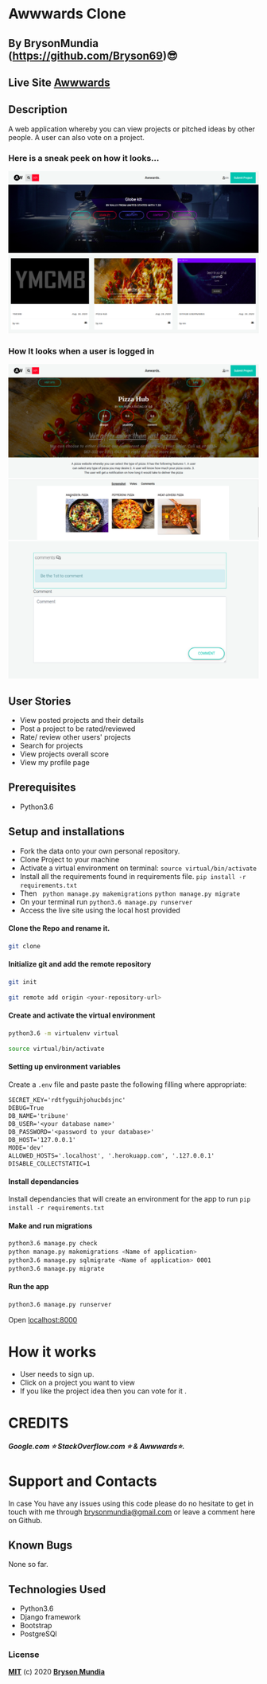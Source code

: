 # Awwwards Clone

## By BrysonMundia (https://github.com/Bryson69)😎 

## Live Site [Awwwards]() 

## Description

A web application whereby you can view projects or pitched ideas by other people. A user can also vote on a project.

### Here is a sneak peek on how it looks...

![](screenshotss/img1.png)
![](screenshotss/img3.png)

### How It looks when a user is logged in

![](screenshotss/img4.png)
![](screenshotss/img5.png)
![](screenshotss/img6.png)

## User Stories

* View posted projects and their details
* Post a project to be rated/reviewed
* Rate/ review other users' projects
* Search for projects 
* View projects overall score
* View my profile page


## Prerequisites
* Python3.6

## Setup and installations
* Fork the data onto your own personal repository.
* Clone Project to your machine
* Activate a virtual environment on terminal: `source virtual/bin/activate`
* Install all the requirements found in requirements file. `pip install -r requirements.txt`
* Then ` python manage.py makemigrations` `python manage.py migrate`
* On your terminal run `python3.6 manage.py runserver`
* Access the live site using the local host provided


#### Clone the Repo and rename it.
```bash
git clone
```
#### Initialize git and add the remote repository
```bash
git init
```
```bash
git remote add origin <your-repository-url>
```

#### Create and activate the virtual environment
```bash
python3.6 -m virtualenv virtual
```

```bash
source virtual/bin/activate
```

#### Setting up environment variables
Create a `.env` file and paste paste the following filling where appropriate:
```
SECRET_KEY='rdtfyguihjohucbdsjnc'
DEBUG=True
DB_NAME='tribune'
DB_USER='<your database name>'
DB_PASSWORD='<password to your database>'
DB_HOST='127.0.0.1'
MODE='dev'
ALLOWED_HOSTS='.localhost', '.herokuapp.com', '.127.0.0.1'
DISABLE_COLLECTSTATIC=1
```

#### Install dependancies
Install dependancies that will create an environment for the app to run
`pip install -r requirements.txt`

#### Make and run migrations
```bash
python3.6 manage.py check
python manage.py makemigrations <Name of application>
python3.6 manage.py sqlmigrate <Name of application> 0001
python3.6 manage.py migrate
```

#### Run the app
```bash
python3.6 manage.py runserver
```
Open [localhost:8000](http://127.0.0.1:8000/)

# How it works
* User needs to sign up.
* Click on a project you want to view
* If you like the project idea then you can vote for it . 

# CREDITS
##### Google.com ⭐️ StackOverflow.com ⭐️ &  Awwwards:star:.

# Support and Contacts
In case You have any issues using this code please do no hesitate to get in touch with me through brysonmundia@gmail.com or leave a comment here on Github.

## Known Bugs
None so far.

## Technologies Used
- Python3.6
- Django framework
- Bootstrap
- PostgreSQl


### License
**[MIT](./LICENSE)** (c) 2020 **[Bryson Mundia]()**
